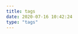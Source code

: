 ```yaml
---
title: tags
date: 2020-07-16 10:42:24
type: "tags"
---
```


<!-- ---
title: tags
date: 2020-07-16 10:42:24
--- -->
